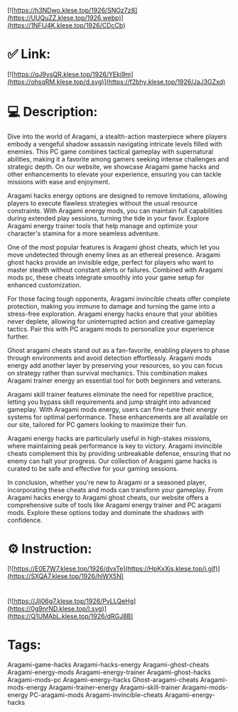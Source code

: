 [![https://h3NDwo.klese.top/1926/SNOz7z8](https://UUQuZZ.klese.top/1926.webp)](https://1NFIJ4K.klese.top/1926/CDcCb)
# ✅ Link:
[![https://qJ9ysQR.klese.top/1926/YEkj9m](https://ohsqRM.klese.top/d.svg)](https://f2bhy.klese.top/1926/JaJ3GZxd)
# 💻 Description:
Dive into the world of Aragami, a stealth-action masterpiece where players embody a vengeful shadow assassin navigating intricate levels filled with enemies. This PC game combines tactical gameplay with supernatural abilities, making it a favorite among gamers seeking intense challenges and strategic depth. On our website, we showcase Aragami game hacks and other enhancements to elevate your experience, ensuring you can tackle missions with ease and enjoyment.



Aragami hacks energy options are designed to remove limitations, allowing players to execute flawless strategies without the usual resource constraints. With Aragami energy mods, you can maintain full capabilities during extended play sessions, turning the tide in your favor. Explore Aragami energy trainer tools that help manage and optimize your character's stamina for a more seamless adventure.



One of the most popular features is Aragami ghost cheats, which let you move undetected through enemy lines as an ethereal presence. Aragami ghost hacks provide an invisible edge, perfect for players who want to master stealth without constant alerts or failures. Combined with Aragami mods pc, these cheats integrate smoothly into your game setup for enhanced customization.



For those facing tough opponents, Aragami invincible cheats offer complete protection, making you immune to damage and turning the game into a stress-free exploration. Aragami energy hacks ensure that your abilities never deplete, allowing for uninterrupted action and creative gameplay tactics. Pair this with PC aragami mods to personalize your experience further.



Ghost aragami cheats stand out as a fan-favorite, enabling players to phase through environments and avoid detection effortlessly. Aragami mods energy add another layer by preserving your resources, so you can focus on strategy rather than survival mechanics. This combination makes Aragami trainer energy an essential tool for both beginners and veterans.



Aragami skill trainer features eliminate the need for repetitive practice, letting you bypass skill requirements and jump straight into advanced gameplay. With Aragami mods energy, users can fine-tune their energy systems for optimal performance. These enhancements are all available on our site, tailored for PC gamers looking to maximize their fun.



Aragami energy hacks are particularly useful in high-stakes missions, where maintaining peak performance is key to victory. Aragami invincible cheats complement this by providing unbreakable defense, ensuring that no enemy can halt your progress. Our collection of Aragami game hacks is curated to be safe and effective for your gaming sessions.



In conclusion, whether you're new to Aragami or a seasoned player, incorporating these cheats and mods can transform your gameplay. From Aragami hacks energy to Aragami ghost cheats, our website offers a comprehensive suite of tools like Aragami energy trainer and PC aragami mods. Explore these options today and dominate the shadows with confidence.

# ⚙️ Instruction:
[![https://E0E7W7.klese.top/1926/dvxTe](https://HpKxXjs.klese.top/i.gif)](https://SXQA7.klese.top/1926/hlWX5N)
#
[![https://Jlj06g7.klese.top/1926/PvLLQeHg](https://0g9nrND.klese.top/l.svg)](https://Q1UMAbL.klese.top/1926/dRGJ8B)
# Tags:
Aragami-game-hacks Aragami-hacks-energy Aragami-ghost-cheats Aragami-energy-mods Aragami-energy-trainer Aragami-ghost-hacks Aragami-mods-pc Aragami-energy-hacks Ghost-aragami-cheats Aragami-mods-energy Aragami-trainer-energy Aragami-skill-trainer Aragami-mods-energy PC-aragami-mods Aragami-invincible-cheats Aragami-energy-hacks






